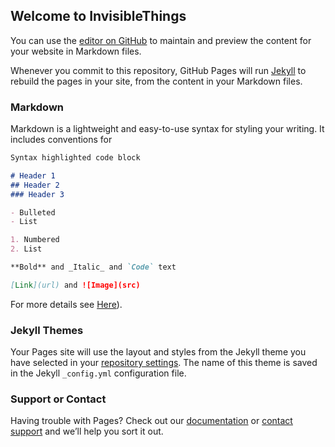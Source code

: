 ## Welcome to InvisibleThings

You can use the [editor on GitHub](https://github.com/invisiblethings/invisiblethings/edit/main/README.md) to maintain and preview the content for your website in Markdown files.

Whenever you commit to this repository, GitHub Pages will run [Jekyll](https://jekyllrb.com/) to rebuild the pages in your site, from the content in your Markdown files.

### Markdown

Markdown is a lightweight and easy-to-use syntax for styling your writing. It includes conventions for

```markdown
Syntax highlighted code block

# Header 1
## Header 2
### Header 3

- Bulleted
- List

1. Numbered
2. List

**Bold** and _Italic_ and `Code` text

[Link](url) and ![Image](src)
```

For more details see [Here]([https://danhon.substack.com/archive])).

### Jekyll Themes

Your Pages site will use the layout and styles from the Jekyll theme you have selected in your [repository settings](https://github.com/invisiblethings/invisiblethings/settings/pages). The name of this theme is saved in the Jekyll `_config.yml` configuration file.

### Support or Contact

Having trouble with Pages? Check out our [documentation](https://www.jojochips.com/) or [contact support](https://support.github.com/contact) and we’ll help you sort it out.
